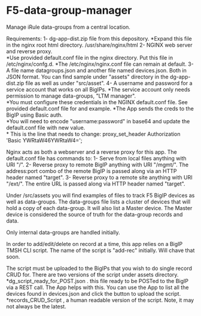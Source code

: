
# F5-data-group-manager

Manage iRule data-groups from a central location.



Requirements:
1- dg-app-dist.zip file from this depository.
	*Expand this file in the nginx root html directory.  /usr/share/nginx/html
2- NGINX web server and reverse proxy.  
	*Use provided default.conf file in the nginx directory. Put this file in /etc/nginx/confg.d. 
	*The /etc/nginx/nginx.conf file can remain at default.
3- A file name datagroups.json and another file named devices.json.  Both in JSON format.  You can find sample under "assets" directory in the dg-app-dist.zip file as well as under "src/asset".
4- A username and password for a service account that works on all BigIPs. 
	*The service account only needs permission to manage data-groups, "LTM manager".  
	*You must configure these credentials in the NGINX default.conf file.  See provided default.conf file for and example. 
	*The App sends the creds to the BigIP using Basic auth.  
	*You will need to encode "username:password" in base64 and update the default.conf file with new value.  
	* This is the line that needs to change:
		proxy_set_header Authorization 'Basic YWRtaW46YWRtaW4=';



Nginx acts as both a webserver and a reverse proxy for this app.  The default.conf file has commands to:
	1- Serve from local files anything with URI "/".
	2- Reverse proxy to remote BigIP anything with URI "/mgmt/".  The address:port combo of the remote BigIP is passed along via an HTTP header named "target".
	3- Reverse proxy to a remote site anything with URI "/ext/".  The entire URL is passed along via HTTP header named "target".


Under /src/assets you will find examples of files to track F5 BigIP devices as well as data-groups.  The data-groups file lists a cluster of devices that will hold a copy of each data-group.  It will also list a Master device.  The Master device is considered the source of truth for the data-group records and data.

Only internal data-groups are handled initially.

In order to add/edit/delete on record at a time, this app relies on a BigIP TMSH CLI script.  The name of the script is "add-rec" initially.  Will chave that soon.

The script must be uploaded to the BigIPs that you wish to do single record CRUD for.  There are two versions of the script under assets directory.
	*dg_script_ready_for_POST.json .  this file ready to be POSTed to the BigIP via a REST call.  The App helps with this.  You can use the App to list all the devices found in devices.json and click the button to upload the script.
	*records_CRUD_Script , a human readable version of the script.  Note, it may not always be the latest.


